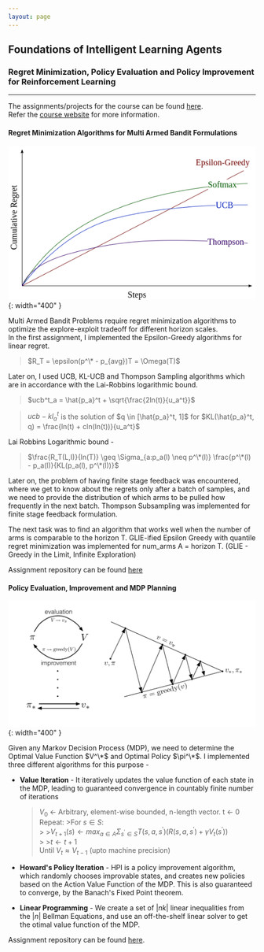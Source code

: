 ```yaml
---
layout: page
---
```

<h2><b>Foundations of Intelligent Learning Agents</b></h2>
<h3><b>Regret Minimization, Policy Evaluation and Policy Improvement for Reinforcement Learning</b></h3>

-------------------------------------------------------------------------------------------------------------------    
The assignments/projects for the course can be found [here](https://github.com/patel-shivam/CS747).  
Refer the [course website](https://www.cse.iitb.ac.in/~shivaram/teaching/cs747-a2022/index.html) for more information. 


<h4><b>Regret Minimization Algorithms for Multi Armed Bandit Formulations</b></h4>  

![Multi Armed Bandit](/images/rl-images/k-armed-regret-1.png){: width="400" }    

Multi Armed Bandit Problems require regret minimization algorithms to optimize the explore-exploit tradeoff for different horizon scales.   
In the first assignment, I implemented the Epsilon-Greedy algorithms for linear regret.   
> $R_T = \epsilon(p^\* - p_{avg})T = \Omega(T)$

Later on, I used UCB, KL-UCB and Thompson Sampling algorithms which are in accordance with the Lai-Robbins logarithmic bound. 

> $ucb^t_a = \hat{p_a}^t + \sqrt{\frac{2ln(t)}{u_a^t}}$  

> $ucb-kl^t_a$ is the solution of $q \in [\hat{p_a}^t, 1]$ for $KL(\hat{p_a}^t, q) = \frac{ln(t) + cln(ln(t))}{u_a^t}$

Lai Robbins Logarithmic bound -   
> $\frac{R_T(L,I)}{ln(T)} \geq \Sigma_{a:p_a(l) \neq p^\*(l)} \frac{p^\*(l) - p_a(l)}{KL(p_a(l), p^\*(l))}$



Later on, the problem of having finite stage feedback was encountered, where we get to know about the regrets only after a batch of samples, and we need to provide the distribution of which arms to be pulled how frequently in the next batch. Thompson Subsampling was implemented for finite stage feedback formulation. 

The next task was to find an algorithm that works well when the number of arms is comparable to the horizon T. 
GLIE-ified Epsilon Greedy with quantile regret minimization was implemented for num_arms A = horizon T. (GLIE - Greedy in the Limit, Infinite Exploration)  

Assignment repository can be found [here](https://github.com/patel-shivam/CS747/tree/main/Assignment1)

<h4><b>Policy Evaluation, Improvement and MDP Planning</b></h4>

![Policy Iteration](/images/rl-images/policy-iteration.png){: width="400" }    
 
 Given any Markov Decision Process (MDP), we need to determine the Optimal Value Function $V^\*$ and Optimal Policy $\pi^\*$. I implemented three different algorithms for this purpose - 
 * **Value Iteration** - It iteratively updates the value function of each state in the MDP, leading to guaranteed convergence in countably finite number of iterations
   > $V_0$ ← Arbitrary, element-wise bounded, n-length vector.
   > t ← 0
   > Repeat:
   >     >For $s \in S$:  
   >     >   >$V_{t+1}(s) \leftarrow max_{a \in A} \Sigma_{s^{'}\in S} T(s, a, s^{'})(R(s, a, s^{'}) + \gamma V_t(s^{'}))$   
   >     >   >$t \leftarrow t+1$     
   > Until $V_t \approx V_{t-1}$ (upto machine precision)        


 * **Howard's Policy Iteration** - HPI is a policy improvement algorithm, which randomly chooses improvable states, and creates new policies based on the Action Value Function of the MDP. This is also guaranteed to converge, by the Banach's Fixed Point theorem.  
 * **Linear Programming** - We create a set of $|nk|$ linear inequalities from the $|n|$ Bellman Equations, and use an off-the-shelf linear solver to get the otimal value function of the MDP. 

Assignment repository can be found [here](https://github.com/patel-shivam/CS747/tree/main/Assignment2). 




